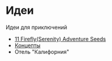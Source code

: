 # Идеи

Идеи для приключений

* [11 Firefly(Serenity) Adventure Seeds](./11%20Firefly(Serenity)%20Adventure%20Seeds/)
* [Концепты](./Концепты.md)
* Отель "Калифорния"
